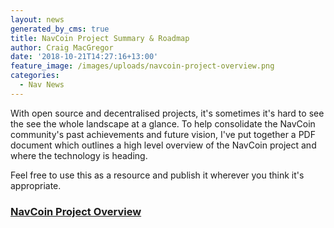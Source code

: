 ```yaml
---
layout: news
generated_by_cms: true
title: NavCoin Project Summary & Roadmap
author: Craig MacGregor
date: '2018-10-21T14:27:16+13:00'
feature_image: /images/uploads/navcoin-project-overview.png
categories:
  - Nav News
---
```

With open source and decentralised projects, it's sometimes it's hard to see the see the whole landscape at a glance. To help consolidate the NavCoin community's past achievements and future vision, I've put together a PDF document which outlines a high level overview of the NavCoin project and where the technology is heading.

Feel free to use this as a resource and publish it wherever you think it's appropriate.

### [NavCoin Project Overview](https://navhub.org/assets/NavCoinOverview_October2018.pdf)
